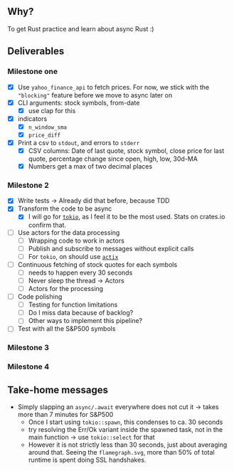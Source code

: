 ## Why?

To get Rust practice and learn about async Rust :)

## Deliverables

### Milestone one

- [x] Use `yahoo_finance_api` to fetch prices. For now, we stick with the
      `"blocking"` feature before we move to async later on
- [x] CLI arguments: stock symbols, from-date
  - [x] use clap for this
- [x] indicators
  - [x] `n_window_sma`
  - [x] `price_diff`
- [x] Print a csv to `stdout`, and errors to `stderr`
  - [x] CSV columns: Date of last quote, stock symbol, close price for last
        quote, percentage change since open, high, low, 30d-MA
  - [x] Numbers get a max of two decimal places

### Milestone 2

- [x] Write tests -> Already did that before, because TDD
- [x] Transform the code to be async
  - [x] I will go for [`tokio`](https://tokio.rs/), as I feel it to be the most
        used. Stats on crates.io confirm that.
- [ ] Use actors for the data processing
  - [ ] Wrapping code to work in actors
  - [ ] Publish and subscribe to messages without explicit calls
  - [ ] For `tokio`, on should use [`actix`](https://crates.io/crates/actix)
- [ ] Continuous fetching of stock quotes for each symbols
  - [ ] needs to happen every 30 seconds
  - [ ] Never sleep the thread -> Actors
  - [ ] Actors for the processing
- [ ] Code polishing
  - [ ] Testing for function limitations
  - [ ] Do I miss data because of backlog?
  - [ ] Other ways to implement this pipeline?
- [ ] Test with all the S&P500 symbols

### Milestone 3

### Milestone 4

## Take-home messages

- Simply slapping an `async/.await` everywhere does not cut it -> takes more
  than 7 minutes for S&P500
  - Once I start using `tokio::spawn`, this condenses to ca. 30 seconds
  - try resolving the Err/Ok variant inside the spawned task, not in the main
    function -> use `tokio::select` for that
  - However it is not strictly less than 30 seconds, just about averaging around
    that. Seeing the `flamegraph.svg`, more than 50% of total runtime is spent
    doing SSL handshakes.
